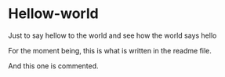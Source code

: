 # Hellow-world
Just to say hellow to the world and see how the world says hello

For the moment being, this is what is written in the readme file.

And this one is commented.
